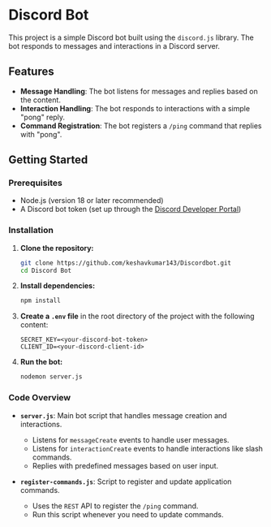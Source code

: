 # Discord Bot

This project is a simple Discord bot built using the `discord.js` library. The bot responds to messages and interactions in a Discord server.

## Features

- **Message Handling**: The bot listens for messages and replies based on the content.
- **Interaction Handling**: The bot responds to interactions with a simple "pong" reply.
- **Command Registration**: The bot registers a `/ping` command that replies with "pong".

## Getting Started

### Prerequisites

- Node.js (version 18 or later recommended)
- A Discord bot token (set up through the [Discord Developer Portal](https://discord.com/developers/applications))

### Installation

1. **Clone the repository:**

   ```bash
   git clone https://github.com/keshavkumar143/Discordbot.git
   cd Discord Bot
   ```

2. **Install dependencies:**

   ```bash
   npm install
   ```

3. **Create a `.env` file** in the root directory of the project with the following content:

   ```env
   SECRET_KEY=<your-discord-bot-token>
   CLIENT_ID=<your-discord-client-id>
   ```

4. **Run the bot:**

   ```bash
   nodemon server.js
   ```

### Code Overview

- **`server.js`**: Main bot script that handles message creation and interactions.
  - Listens for `messageCreate` events to handle user messages.
  - Listens for `interactionCreate` events to handle interactions like slash commands.
  - Replies with predefined messages based on user input.

- **`register-commands.js`**: Script to register and update application commands.
  - Uses the `REST` API to register the `/ping` command.
  - Run this script whenever you need to update commands.
